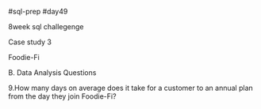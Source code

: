 #sql-prep
#day49

8week sql challegenge

Case study 3

Foodie-Fi

B. Data Analysis Questions

9.How many days on average does it take for a customer to an annual plan from the day they join Foodie-Fi?